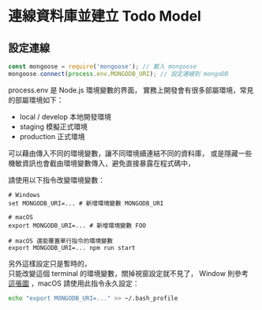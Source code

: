 # 連線資料庫並建立 Todo Model

<!-- 注意 macOS 與 Windows 的部份可以直接移除 -->

## 設定連線

<!-- mongoose 啟動程式碼 -->

```javascript
const mongoose = require('mongoose'); // 載入 mongoose
mongoose.connect(process.env.MONGODB_URI); // 設定連線到 mongoDB
```

process.env 是 Node.js 環境變數的界面，
實務上開發會有很多部屬環境，常見的部屬環境如下：

- local / develop 本地開發環境
- staging 模擬正式環境
- production 正式環境

可以藉由傳入不同的環境變數，讓不同環境續連結不同的資料庫，
或是隱藏一些機敏資訊也會截由環境變數傳入，避免直接暴露在程式碼中，

請使用以下指令改變環境變數：

```text
# Windows
set MONGODB_URI=... # 新增環境變數 MONGODB_URI

# macOS
export MONGODB_URI=... # 新增環境變數 FOO

# macOS 還能覆蓋單行指令的環境變數
export MONGODB_URI=... npm run start
```

另外這樣設定只是暫時的，  
只能改變這個 terminal 的環境變數，關掉視窗設定就不見了，
Window 則參考 [這張圖](windows-env.png) ，macOS 請使用此指令永久設定：

```bash
echo "export MONGODB_URI=..." >> ~/.bash_profile
```

<!-- 插曲：處理 DeprecationWarning 警告 這段可以刪掉 -->
<!-- U90 U91 關於 MongoDB Altas 的地方也可以刪去 -->
